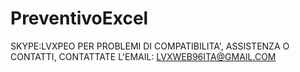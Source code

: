 # PreventivoExcel
SKYPE:LVXPEO
PER PROBLEMI DI COMPATIBILITA', ASSISTENZA O CONTATTI, CONTATTATE L'EMAIL: LVXWEB96ITA@GMAIL.COM
